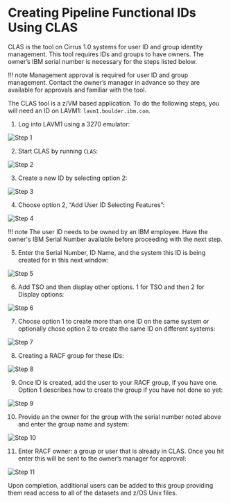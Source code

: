 # Creating Pipeline Functional IDs Using CLAS

CLAS is the tool on Cirrus 1.0 systems for user ID and group identity management.  This tool requires IDs and groups to have owners.  The owner’s IBM serial number is necessary for the steps listed below.  

!!! note
    Management approval is required for user ID and group management.  Contact the owner’s manager in advance so they are available for approvals and familiar with the tool.

The CLAS tool is a z/VM based application.  To do the following steps, you will need an ID on LAVM1: `lavm1.boulder.ibm.com`.  

1) Log into LAVM1 using a 3270 emulator:

![Step 1](../../images/zos/clas/clas-step-1.png) 

2) Start CLAS by running `CLAS`:

![Step 2](../../images/zos/clas/clas-step-2.png) 
 
3) Create a new ID by selecting option 2:

![Step 3](../../images/zos/clas/clas-step-3.png) 
 
4) Choose option 2, “Add User ID Selecting Features”:

![Step 4](../../images/zos/clas/clas-step-4.png) 

!!! note
    The user ID needs to be owned by an IBM employee. Have the owner's IBM Serial Number available before proceeding with the next step.

5) Enter the Serial Number, ID Name, and the system this ID is being created for in this next window:

![Step 5](../../images/zos/clas/clas-step-5.png) 
 
6) Add TSO and then display other options.  1 for TSO and then 2 for Display options:

![Step 6](../../images/zos/clas/clas-step-6.png) 

7) Choose option 1 to create more than one ID on the same system or optionally chose option 2 to create the same ID on different systems:

![Step 7](../../images/zos/clas/clas-step-7.png) 

8) Creating a RACF group for these IDs:

![Step 8](../../images/zos/clas/clas-step-8.png) 
  
9) Once ID is created, add the user to your RACF group, if you have one.  Option 1 describes how to create the group if you have not done so yet:

![Step 9](../../images/zos/clas/clas-step-9.png) 
 
10) Provide an the owner for the group with the serial number noted above and enter the group name and system:

![Step 10](../../images/zos/clas/clas-step-10.png) 
 
11) Enter RACF owner: a group or user that is already in CLAS. Once you hit enter this will be sent to the owner’s manager for approval:

![Step 11](../../images/zos/clas/clas-step-11.png) 
 
Upon completion, additional users can be added to this group providing them read access to all of the datasets and z/OS Unix files.